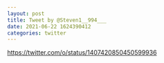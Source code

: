 ```yaml
--- 
layout: post 
title: Tweet by @Steven1__994___ 
date: 2021-06-22 1624390412 
categories: twitter 
--- 
```

https://twitter.com/o/status/1407420850450599936